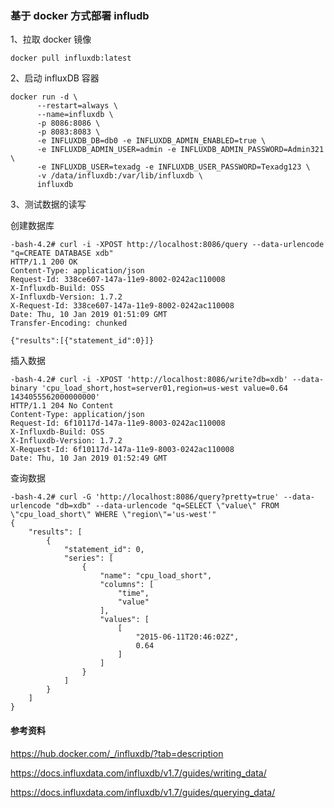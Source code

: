 ### 基于 docker 方式部署 infludb
1、拉取 docker 镜像
```angular2html
docker pull influxdb:latest
```

2、启动 influxDB 容器
```angular2html
docker run -d \
      --restart=always \
      --name=influxdb \
      -p 8086:8086 \
      -p 8083:8083 \
      -e INFLUXDB_DB=db0 -e INFLUXDB_ADMIN_ENABLED=true \
      -e INFLUXDB_ADMIN_USER=admin -e INFLUXDB_ADMIN_PASSWORD=Admin321 \
      -e INFLUXDB_USER=texadg -e INFLUXDB_USER_PASSWORD=Texadg123 \
      -v /data/influxdb:/var/lib/influxdb \
      influxdb
```

3、测试数据的读写

创建数据库
```angular2html
-bash-4.2# curl -i -XPOST http://localhost:8086/query --data-urlencode "q=CREATE DATABASE xdb"
HTTP/1.1 200 OK
Content-Type: application/json
Request-Id: 338ce607-147a-11e9-8002-0242ac110008
X-Influxdb-Build: OSS
X-Influxdb-Version: 1.7.2
X-Request-Id: 338ce607-147a-11e9-8002-0242ac110008
Date: Thu, 10 Jan 2019 01:51:09 GMT
Transfer-Encoding: chunked

{"results":[{"statement_id":0}]}
```

插入数据
```angular2html
-bash-4.2# curl -i -XPOST 'http://localhost:8086/write?db=xdb' --data-binary 'cpu_load_short,host=server01,region=us-west value=0.64 1434055562000000000'
HTTP/1.1 204 No Content
Content-Type: application/json
Request-Id: 6f10117d-147a-11e9-8003-0242ac110008
X-Influxdb-Build: OSS
X-Influxdb-Version: 1.7.2
X-Request-Id: 6f10117d-147a-11e9-8003-0242ac110008
Date: Thu, 10 Jan 2019 01:52:49 GMT
```

查询数据
```angular2html
-bash-4.2# curl -G 'http://localhost:8086/query?pretty=true' --data-urlencode "db=xdb" --data-urlencode "q=SELECT \"value\" FROM \"cpu_load_short\" WHERE \"region\"='us-west'"
{
    "results": [
        {
            "statement_id": 0,
            "series": [
                {
                    "name": "cpu_load_short",
                    "columns": [
                        "time",
                        "value"
                    ],
                    "values": [
                        [
                            "2015-06-11T20:46:02Z",
                            0.64
                        ]
                    ]
                }
            ]
        }
    ]
}
```

#### 参考资料

https://hub.docker.com/_/influxdb/?tab=description

https://docs.influxdata.com/influxdb/v1.7/guides/writing_data/

https://docs.influxdata.com/influxdb/v1.7/guides/querying_data/

